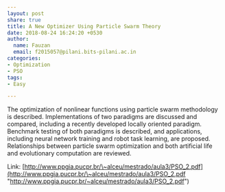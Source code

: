 ```yaml
---
layout: post
share: true
title: A New Optimizer Using Particle Swarm Theory
date: 2018-08-24 16:24:20 +0530
author:
  name: Fauzan
  email: f2015057@pilani.bits-pilani.ac.in
categories:
- Optimization
- PSO
tags:
- Easy

---
```

The optimization of nonlinear functions using particle swarm methodology is described. Implementations of two paradigms are discussed and compared, including a recently developed locally oriented paradigm. Benchmark testing of both paradigms is described, and applications, including neural network training and robot task learning, are proposed. Relationships between particle swarm optimization and both artificial life and evolutionary computation are reviewed.  
  
Link: [http://www.ppgia.pucpr.br/\~alceu/mestrado/aula3/PSO_2.pdf](http://www.ppgia.pucpr.br/\~alceu/mestrado/aula3/PSO_2.pdf "http://www.ppgia.pucpr.br/~alceu/mestrado/aula3/PSO_2.pdf")